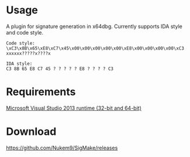 # Usage #

A plugin for signature generation in x64dbg. Currently supports IDA style and code style.


```
Code style:
\xC3\x8B\x65\xE8\xC7\x45\x00\x00\x00\x00\x00\xE8\x00\x00\x00\x00\xC3
xxxxxx?????x????x

IDA style:
C3 8B 65 E8 C7 45 ? ? ? ? ? E8 ? ? ? ? C3
```


# Requirements #
[Microsoft Visual Studio 2013 runtime (32-bit and 64-bit)](http://www.microsoft.com/en-us/download/details.aspx?id=40784)



# Download #
https://github.com/Nukem9/SigMake/releases
